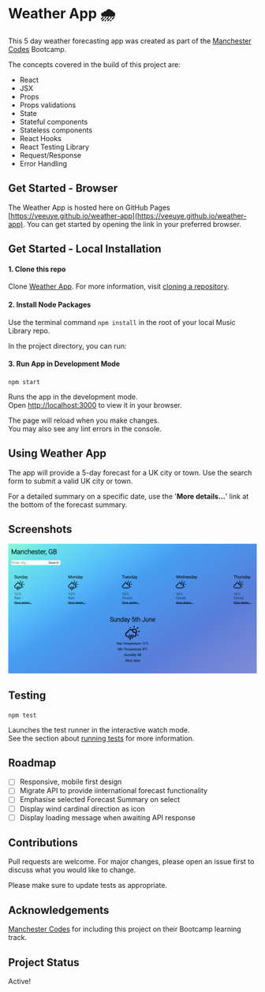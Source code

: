 # Weather App 🌧

This 5 day weather forecasting app was created as part of the [Manchester Codes](https://www.manchestercodes.com/) Bootcamp.

The concepts covered in the build of this project are:

- React
- JSX
- Props
- Props validations
- State
- Stateful components
- Stateless components
- React Hooks
- React Testing Library
- Request/Response
- Error Handling

## Get Started - Browser

The Weather App is hosted here on GitHub Pages [https://veeuye.github.io/weather-app](https://veeuye.github.io/weather-app). You can get started by opening the link in your preferred browser.

## Get Started - Local Installation

#### 1. Clone this repo

Clone [Weather App](https://github.com/VeeUye/weather-app). For more information, visit [cloning a repository](https://docs.github.com/en/repositories/creating-and-managing-repositories/cloning-a-repository).

#### 2. Install Node Packages

Use the terminal command `npm install` in the root of your local Music Library repo.

In the project directory, you can run:

#### 3. Run App in Development Mode

`npm start`

Runs the app in the development mode.\
Open [http://localhost:3000](http://localhost:3000) to view it in your browser.

The page will reload when you make changes.\
You may also see any lint errors in the console.

## Using Weather App

The app will provide a 5-day forecast for a UK city or town. Use the search form to submit a valid UK city or town.

For a detailed summary on a specific date, use the '**More details...**' link at the bottom of the forecast summary.

## Screenshots

![Weather App Screenshot](./readme-images/weather-app-screenshot.png?raw=true "Title")

## Testing

`npm test`

Launches the test runner in the interactive watch mode.\
See the section about [running tests](https://facebook.github.io/create-react-app/docs/running-tests) for more information.

## Roadmap

- [ ] Responsive, mobile first design
- [ ] Migrate API to provide iinternational forecast functionality
- [ ] Emphasise selected Forecast Summary on select
- [ ] Display wind cardinal direction as icon
- [ ] Display loading message when awaiting API response

## Contributions

Pull requests are welcome. For major changes, please open an issue first to discuss what you would like to change.

Please make sure to update tests as appropriate.

## Acknowledgements

[Manchester Codes](https://www.manchestercodes.com/) for including this project on their Bootcamp learning track.

## Project Status

Active!
